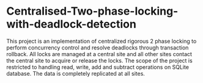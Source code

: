 # Centralised-Two-phase-locking-with-deadlock-detection

This project is an implementation of centralized rigorous 2 phase locking to perform concurrency control and resolve deadlocks through transaction rollback. All locks are managed at a central site and all other sites contact the central site to acquire or release the locks. The scope of the project is restricted to handling read, write, add and subtract operations on SQLite database. The data is completely replicated at all sites.
